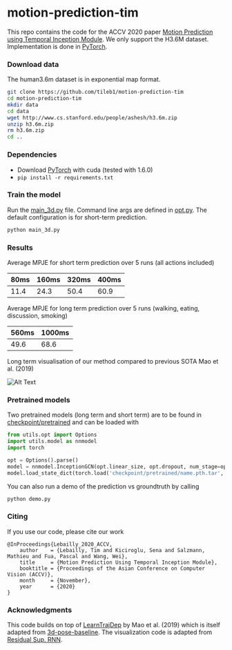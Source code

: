 # motion-prediction-tim

This repo contains the code for the ACCV 2020 paper [Motion Prediction using Temporal Inception Module](https://openaccess.thecvf.com/content/ACCV2020/papers/Lebailly_Motion_Prediction_Using_Temporal_Inception_Module_ACCV_2020_paper.pdf). 
We only support the H3.6M dataset.
Implementation is done in [PyTorch](https://pytorch.org/).
### Download data

The human3.6m dataset is in exponential map format.

```bash
git clone https://github.com/tileb1/motion-prediction-tim
cd motion-prediction-tim
mkdir data
cd data
wget http://www.cs.stanford.edu/people/ashesh/h3.6m.zip
unzip h3.6m.zip
rm h3.6m.zip
cd ..
```
### Dependencies
* Download [PyTorch](https://pytorch.org/) with cuda (tested with 1.6.0)
* ```pip install -r requirements.txt```

### Train the model
Run the [main_3d.py](main_3d.py) file. Command line args are defined in [opt.py](utils/opt.py). The default configuration is for short-term prediction.
```bash
python main_3d.py
```

### Results
Average MPJE for short term prediction over 5 runs (all actions included)

| 80ms | 160ms | 320ms | 400ms |
|------|-------|-------|-------|
| 11.4 | 24.3  | 50.4  | 60.9  |

Average MPJE for long term prediction over 5 runs (walking, eating, discussion, smoking)

| 560ms | 1000ms |
|-------|--------|
| 49.6  | 68.6   |

Long term visualisation of our method compared to previous SOTA Mao et al. (2019)

![Alt Text](gif/visualisation.gif)

### Pretrained models
Two pretrained models (long term and short term) are to be found in [checkpoint/pretrained](checkpoint/pretrained) and can be loaded with

```python
from utils.opt import Options
import utils.model as nnmodel
import torch

opt = Options().parse()
model = nnmodel.InceptionGCN(opt.linear_size, opt.dropout, num_stage=opt.num_stage, node_n=66, opt=opt)
model.load_state_dict(torch.load('checkpoint/pretrained/name.pth.tar', map_location=torch.device('cpu'))['state_dict'])
```

You can also run a demo of the prediction vs groundtruth by calling 
```python
python demo.py
```

### Citing

If you use our code, please cite our work

```
@InProceedings{Lebailly_2020_ACCV,
    author    = {Lebailly, Tim and Kiciroglu, Sena and Salzmann, Mathieu and Fua, Pascal and Wang, Wei},
    title     = {Motion Prediction Using Temporal Inception Module},
    booktitle = {Proceedings of the Asian Conference on Computer Vision (ACCV)},
    month     = {November},
    year      = {2020}
}
```

### Acknowledgments

This code builds on top of [LearnTrajDep](https://github.com/wei-mao-2019/LearnTrajDep) by Mao et al. (2019) which is itself adapted from [3d-pose-baseline](https://github.com/una-dinosauria/3d-pose-baseline). The visualization code is adapted from [Residual Sup. RNN](https://github.com/una-dinosauria/human-motion-prediction).
